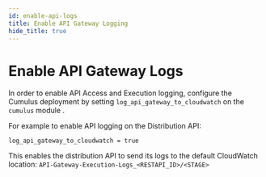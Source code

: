 ```yaml
---
id: enable-api-logs
title: Enable API Gateway Logging
hide_title: true
---
```


# Enable API Gateway Logs

In order to enable API Access and Execution logging, configure the Cumulus deployment by setting `log_api_gateway_to_cloudwatch` on the `cumulus` module .

For example to enable API logging on the Distribution API:

```hcl
log_api_gateway_to_cloudwatch = true
```

This enables the distribution API to send its logs to the default CloudWatch location: `API-Gateway-Execution-Logs_<RESTAPI_ID>/<STAGE>`

